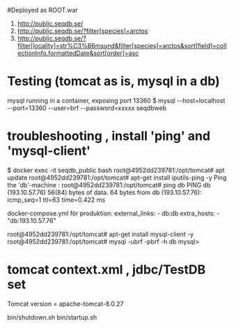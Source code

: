 #Deployed as ROOT.war

1. http://public.seqdb.se/
2. http://public.seqdb.se/?filter[species]=arctos
3. http://public.seqdb.se/?filter[locality]=str%C3%B6msund&filter[species]=arctos&sort[field]=collectionInfo.formattedDate&sort[order]=asc


# Testing (tomcat as is, mysql in a db)


mysql running in a container, exposing  port 13360
$ mysql --host=localhost --port=13360 --user=brf --password=xxxxx seqdbweb

# troubleshooting , install 'ping' and 'mysql-client'
$ docker exec -it seqdb_public bash
root@4952dd239781:/opt/tomcat# apt update
root@4952dd239781:/opt/tomcat# apt-get install iputils-ping -y
Ping the 'db'-machine :
root@4952dd239781:/opt/tomcat# ping db
PING db (193.10.57.76) 56(84) bytes of data.
64 bytes from db (193.10.57.76): icmp_seq=1 ttl=63 time=0.422 ms

docker-compose.yml för produktion:
 external_links: 
    - db:db
   extra_hosts:
    - "db:193.10.57.76"

root@4952dd239781:/opt/tomcat# apt-get install mysql-client -y
root@4952dd239781:/opt/tomcat# mysql -ubrf -pbrf -h db
mysql>

# tomcat context.xml , jdbc/TestDB set 
Tomcat version = apache-tomcat-8.0.27 

<Resource name="jdbc/TestDB" 
                auth="Container" type="javax.sql.DataSource"
                maxActive="100" maxIdle="30" maxWait="10000"
                validationQuery="SELECT 1"
                testOnBorrow="true"
                username="brf" password="brf" driverClassName="com.mysql.jdbc.Driver"
                url="jdbc:mysql://localhost:13306/seqdbweb"/>

bin/shutdown.sh 
bin/startup.sh


